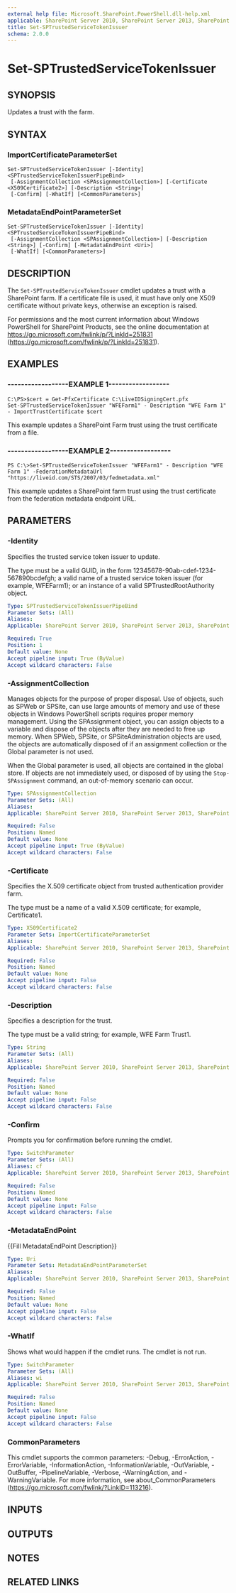 ```yaml
---
external help file: Microsoft.SharePoint.PowerShell.dll-help.xml
applicable: SharePoint Server 2010, SharePoint Server 2013, SharePoint Server 2016, SharePoint Server 2019
title: Set-SPTrustedServiceTokenIssuer
schema: 2.0.0
---
```


# Set-SPTrustedServiceTokenIssuer

## SYNOPSIS
Updates a trust with the farm.


## SYNTAX

### ImportCertificateParameterSet
```
Set-SPTrustedServiceTokenIssuer [-Identity] <SPTrustedServiceTokenIssuerPipeBind>
 [-AssignmentCollection <SPAssignmentCollection>] [-Certificate <X509Certificate2>] [-Description <String>]
 [-Confirm] [-WhatIf] [<CommonParameters>]
```

### MetadataEndPointParameterSet
```
Set-SPTrustedServiceTokenIssuer [-Identity] <SPTrustedServiceTokenIssuerPipeBind>
 [-AssignmentCollection <SPAssignmentCollection>] [-Description <String>] [-Confirm] [-MetadataEndPoint <Uri>]
 [-WhatIf] [<CommonParameters>]
```

## DESCRIPTION
The `Set-SPTrustedServiceTokenIssuer` cmdlet updates a trust with a SharePoint farm.
If a certificate file is used, it must have only one X509 certificate without private keys, otherwise an exception is raised.

For permissions and the most current information about Windows PowerShell for SharePoint Products, see the online documentation at https://go.microsoft.com/fwlink/p/?LinkId=251831 (https://go.microsoft.com/fwlink/p/?LinkId=251831).


## EXAMPLES

### ------------------EXAMPLE 1------------------
```
C:\PS>$cert = Get-PfxCertificate C:\LiveIDSigningCert.pfx
Set-SPTrustedServiceTokenIssuer "WFEFarm1" - Description "WFE Farm 1" - ImportTrustCertificate $cert
```

This example updates a SharePoint Farm trust using the trust certificate from a file.


### ------------------EXAMPLE 2------------------
```
PS C:\>Set-SPTrustedServiceTokenIssuer "WFEFarm1" - Description "WFE Farm 1" -FederationMetadataUrl "https://liveid.com/STS/2007/03/fedmetadata.xml"
```

This example updates a SharePoint farm trust using the trust certificate from the federation metadata endpoint URL.


## PARAMETERS

### -Identity
Specifies the trusted service token issuer to update.

The type must be a valid GUID, in the form 12345678-90ab-cdef-1234-567890bcdefgh; a valid name of a trusted service token issuer (for example, WFEFarm1); or an instance of a valid SPTrustedRootAuthority object.

```yaml
Type: SPTrustedServiceTokenIssuerPipeBind
Parameter Sets: (All)
Aliases: 
Applicable: SharePoint Server 2010, SharePoint Server 2013, SharePoint Server 2016, SharePoint Server 2019

Required: True
Position: 1
Default value: None
Accept pipeline input: True (ByValue)
Accept wildcard characters: False
```

### -AssignmentCollection
Manages objects for the purpose of proper disposal.
Use of objects, such as SPWeb or SPSite, can use large amounts of memory and use of these objects in Windows PowerShell scripts requires proper memory management.
Using the SPAssignment object, you can assign objects to a variable and dispose of the objects after they are needed to free up memory.
When SPWeb, SPSite, or SPSiteAdministration objects are used, the objects are automatically disposed of if an assignment collection or the Global parameter is not used.

When the Global parameter is used, all objects are contained in the global store.
If objects are not immediately used, or disposed of by using the `Stop-SPAssignment` command, an out-of-memory scenario can occur.

```yaml
Type: SPAssignmentCollection
Parameter Sets: (All)
Aliases: 
Applicable: SharePoint Server 2010, SharePoint Server 2013, SharePoint Server 2016, SharePoint Server 2019

Required: False
Position: Named
Default value: None
Accept pipeline input: True (ByValue)
Accept wildcard characters: False
```

### -Certificate
Specifies the X.509 certificate object from trusted authentication provider farm.

The type must be a name of a valid X.509 certificate; for example, Certificate1.

```yaml
Type: X509Certificate2
Parameter Sets: ImportCertificateParameterSet
Aliases: 
Applicable: SharePoint Server 2010, SharePoint Server 2013, SharePoint Server 2016, SharePoint Server 2019

Required: False
Position: Named
Default value: None
Accept pipeline input: False
Accept wildcard characters: False
```

### -Description
Specifies a description for the trust.

The type must be a valid string; for example, WFE Farm Trust1.

```yaml
Type: String
Parameter Sets: (All)
Aliases: 
Applicable: SharePoint Server 2010, SharePoint Server 2013, SharePoint Server 2016, SharePoint Server 2019

Required: False
Position: Named
Default value: None
Accept pipeline input: False
Accept wildcard characters: False
```

### -Confirm
Prompts you for confirmation before running the cmdlet.

```yaml
Type: SwitchParameter
Parameter Sets: (All)
Aliases: cf
Applicable: SharePoint Server 2010, SharePoint Server 2013, SharePoint Server 2016, SharePoint Server 2019

Required: False
Position: Named
Default value: None
Accept pipeline input: False
Accept wildcard characters: False
```

### -MetadataEndPoint
{{Fill MetadataEndPoint Description}}

```yaml
Type: Uri
Parameter Sets: MetadataEndPointParameterSet
Aliases: 
Applicable: SharePoint Server 2010, SharePoint Server 2013, SharePoint Server 2016, SharePoint Server 2019

Required: False
Position: Named
Default value: None
Accept pipeline input: False
Accept wildcard characters: False
```

### -WhatIf
Shows what would happen if the cmdlet runs.
The cmdlet is not run.

```yaml
Type: SwitchParameter
Parameter Sets: (All)
Aliases: wi
Applicable: SharePoint Server 2010, SharePoint Server 2013, SharePoint Server 2016, SharePoint Server 2019

Required: False
Position: Named
Default value: None
Accept pipeline input: False
Accept wildcard characters: False
```

### CommonParameters
This cmdlet supports the common parameters: -Debug, -ErrorAction, -ErrorVariable, -InformationAction, -InformationVariable, -OutVariable, -OutBuffer, -PipelineVariable, -Verbose, -WarningAction, and -WarningVariable. For more information, see about_CommonParameters (https://go.microsoft.com/fwlink/?LinkID=113216).

## INPUTS

## OUTPUTS

## NOTES

## RELATED LINKS
